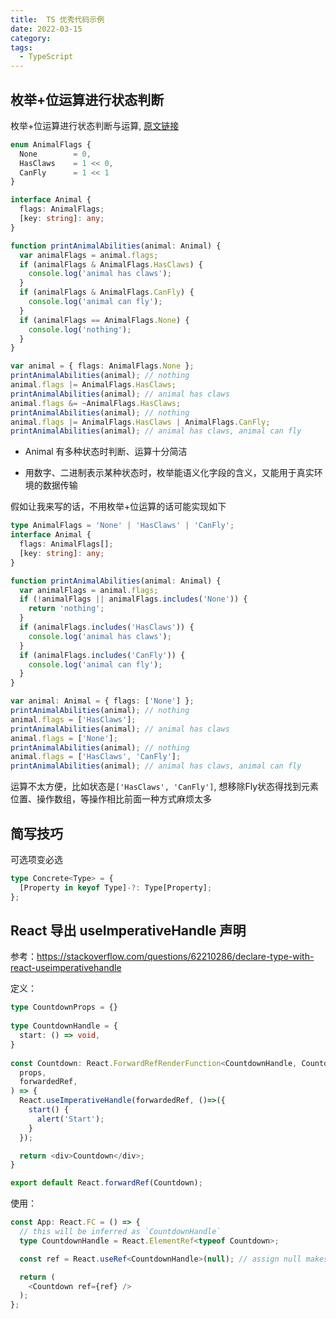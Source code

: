 ```yaml
---
title:  TS 优秀代码示例
date: 2022-03-15
category: 
tags:
  - TypeScript
---
```


<!-- more -->

## 枚举+位运算进行状态判断

枚举+位运算进行状态判断与运算, [原文链接](https://jkchao.github.io/typescript-book-chinese/typings/enums.html)

```ts
enum AnimalFlags {
  None        = 0,
  HasClaws    = 1 << 0,
  CanFly      = 1 << 1
}

interface Animal {
  flags: AnimalFlags;
  [key: string]: any;
}

function printAnimalAbilities(animal: Animal) {
  var animalFlags = animal.flags;
  if (animalFlags & AnimalFlags.HasClaws) {
    console.log('animal has claws');
  }
  if (animalFlags & AnimalFlags.CanFly) {
    console.log('animal can fly');
  }
  if (animalFlags == AnimalFlags.None) {
    console.log('nothing');
  }
}

var animal = { flags: AnimalFlags.None };
printAnimalAbilities(animal); // nothing
animal.flags |= AnimalFlags.HasClaws;
printAnimalAbilities(animal); // animal has claws
animal.flags &= ~AnimalFlags.HasClaws;
printAnimalAbilities(animal); // nothing
animal.flags |= AnimalFlags.HasClaws | AnimalFlags.CanFly;
printAnimalAbilities(animal); // animal has claws, animal can fly
```


- Animal 有多种状态时判断、运算十分简洁

- 用数字、二进制表示某种状态时，枚举能语义化字段的含义，又能用于真实环境的数据传输

假如让我来写的话，不用枚举+位运算的话可能实现如下

```ts
type AnimalFlags = 'None' | 'HasClaws' | 'CanFly';
interface Animal {
  flags: AnimalFlags[];
  [key: string]: any;
}

function printAnimalAbilities(animal: Animal) {
  var animalFlags = animal.flags;
  if (!animalFlags || animalFlags.includes('None')) {
    return 'nothing';
  }
  if (animalFlags.includes('HasClaws')) {
    console.log('animal has claws');
  }
  if (animalFlags.includes('CanFly')) {
    console.log('animal can fly');
  }
}

var animal: Animal = { flags: ['None'] };
printAnimalAbilities(animal); // nothing
animal.flags = ['HasClaws'];
printAnimalAbilities(animal); // animal has claws
animal.flags = ['None'];
printAnimalAbilities(animal); // nothing
animal.flags = ['HasClaws', 'CanFly'];
printAnimalAbilities(animal); // animal has claws, animal can fly
```

运算不太方便，比如状态是`['HasClaws', 'CanFly']`, 想移除Fly状态得找到元素位置、操作数组，等操作相比前面一种方式麻烦太多

## 简写技巧

可选项变必选

```ts
type Concrete<Type> = {
  [Property in keyof Type]-?: Type[Property];
};
```

## React 导出 useImperativeHandle 声明

参考：https://stackoverflow.com/questions/62210286/declare-type-with-react-useimperativehandle

定义：

```ts
type CountdownProps = {}
    
type CountdownHandle = {
  start: () => void,
}
    
const Countdown: React.ForwardRefRenderFunction<CountdownHandle, CountdownProps> = (
  props,
  forwardedRef,
) => {
  React.useImperativeHandle(forwardedRef, ()=>({
    start() {
      alert('Start');
    }
  });

  return <div>Countdown</div>;
}

export default React.forwardRef(Countdown);

```

使用：
```ts
const App: React.FC = () => {
  // this will be inferred as `CountdownHandle`
  type CountdownHandle = React.ElementRef<typeof Countdown>;

  const ref = React.useRef<CountdownHandle>(null); // assign null makes it compatible with elements.

  return (
    <Countdown ref={ref} />
  );
};
```




